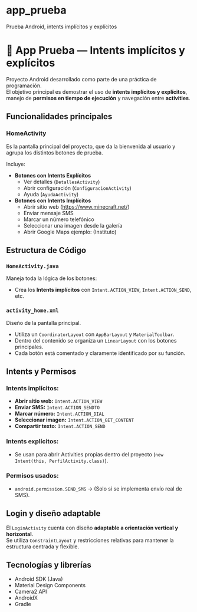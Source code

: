 # app_prueba
Prueba Android, intents implícitos y explícitos
# 📱 App Prueba — Intents implícitos y explícitos

Proyecto Android desarrollado como parte de una práctica de programación.  
El objetivo principal es demostrar el uso de **intents implícitos y explícitos**, manejo de **permisos en tiempo de ejecución** y navegación entre **activities**.

## Funcionalidades principales

###  HomeActivity
Es la pantalla principal del proyecto, que da la bienvenida al usuario y agrupa los distintos botones de prueba.

Incluye:
- **Botones con Intents Explícitos**
  - Ver detalles (`DetallesActivity`)
  - Abrir configuración (`ConfiguracionActivity`)
  - Ayuda (`AyudaActivity`)
- **Botones con Intents Implícitos**
  - Abrir sitio web (https://www.minecraft.net/)
  - Enviar mensaje SMS
  - Marcar un número telefónico
  - Seleccionar una imagen desde la galería
  - Abrir Google Maps ejemplo: (Instituto)

##  Estructura de Código

### `HomeActivity.java`
Maneja toda la lógica de los botones:
- Crea los **Intents implícitos** con `Intent.ACTION_VIEW`, `Intent.ACTION_SEND`, etc.

### `activity_home.xml`
Diseño de la pantalla principal.
- Utiliza un `CoordinatorLayout` con `AppBarLayout` y `MaterialToolbar`.
- Dentro del contenido se organiza un `LinearLayout` con los botones principales.
- Cada botón está comentado y claramente identificado por su función.


## Intents y Permisos

### Intents implícitos:
- **Abrir sitio web:** `Intent.ACTION_VIEW`
- **Enviar SMS:** `Intent.ACTION_SENDTO`
- **Marcar número:** `Intent.ACTION_DIAL`
- **Seleccionar imagen:** `Intent.ACTION_GET_CONTENT`
- **Compartir texto:** `Intent.ACTION_SEND`

### Intents explícitos:
- Se usan para abrir Activities propias dentro del proyecto (`new Intent(this, PerfilActivity.class)`).

### Permisos usados:
- `android.permission.SEND_SMS` → (Solo si se implementa envío real de SMS).


## Login y diseño adaptable
El `LoginActivity` cuenta con diseño **adaptable a orientación vertical y horizontal**.  
Se utiliza `ConstraintLayout` y restricciones relativas para mantener la estructura centrada y flexible.



## Tecnologías y librerías
- Android SDK (Java)
- Material Design Components
- Camera2 API
- AndroidX
- Gradle

